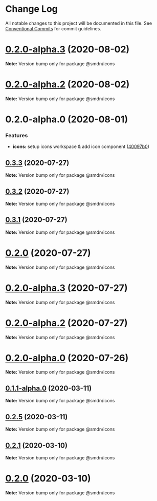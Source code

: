 # Change Log

All notable changes to this project will be documented in this file.
See [Conventional Commits](https://conventionalcommits.org) for commit guidelines.

# [0.2.0-alpha.3](https://github.com/samsoedien/smdn-design-system/tree/master/packages/icons/compare/v0.2.0-alpha.2...v0.2.0-alpha.3) (2020-08-02)

**Note:** Version bump only for package @smdn/icons





# [0.2.0-alpha.2](https://github.com/samsoedien/smdn-design-system/tree/master/packages/icons/compare/v0.2.0-alpha.1...v0.2.0-alpha.2) (2020-08-02)

**Note:** Version bump only for package @smdn/icons





# 0.2.0-alpha.0 (2020-08-01)


### Features

* **icons:** setup icons workspace & add icon component ([40097b0](https://github.com/samsoedien/smdn-design-system/tree/master/packages/icons/commit/40097b076ef6307ad0e8ba04aaa9479fd9b75f39))





## [0.3.3](https://github.com/samsoedien/smdn-design-system/tree/master/packages/icons/compare/v0.3.2...v0.3.3) (2020-07-27)

**Note:** Version bump only for package @smdn/icons





## [0.3.2](https://github.com/samsoedien/smdn-design-system/tree/master/packages/icons/compare/v0.3.1...v0.3.2) (2020-07-27)

**Note:** Version bump only for package @smdn/icons





## [0.3.1](https://github.com/samsoedien/smdn-design-system/tree/master/packages/icons/compare/v0.2.0-alpha.5...v0.3.1) (2020-07-27)

**Note:** Version bump only for package @smdn/icons





# [0.2.0](https://github.com/samsoedien/smdn-design-system/tree/master/packages/icons/compare/v0.2.0-alpha.5...v0.2.0) (2020-07-27)

**Note:** Version bump only for package @smdn/icons






# [0.2.0-alpha.3](https://github.com/samsoedien/smdn-design-system/tree/master/packages/icons/compare/v0.2.0-alpha.2...v0.2.0-alpha.3) (2020-07-27)

**Note:** Version bump only for package @smdn/icons





# [0.2.0-alpha.2](https://github.com/samsoedien/smdn-design-system/tree/master/packages/icons/compare/v0.2.0-alpha.1...v0.2.0-alpha.2) (2020-07-27)

**Note:** Version bump only for package @smdn/icons





# [0.2.0-alpha.0](https://github.com/samsoedien/smdn-design-system/tree/master/packages/icons/compare/v0.1.1-alpha.0...v0.2.0-alpha.0) (2020-07-26)

**Note:** Version bump only for package @smdn/icons






## [0.1.1-alpha.0](https://github.com/samsoedien/smdn-design-system/tree/master/packages/icons/compare/v0.2.5...v0.1.1-alpha.0) (2020-03-11)

**Note:** Version bump only for package @smdn/icons





## [0.2.5](https://github.com/samsoedien/smdn-design-system/tree/master/packages/icons/compare/v0.2.4...v0.2.5) (2020-03-11)

**Note:** Version bump only for package @smdn/icons





## [0.2.1](https://github.com/samsoedien/smdn-design-system/tree/master/packages/icons/compare/v0.2.0...v0.2.1) (2020-03-10)

**Note:** Version bump only for package @smdn/icons





# [0.2.0](https://github.com/samsoedien/smdn-design-system/tree/master/packages/icons/compare/v1.1.0...v0.2.0) (2020-03-10)

**Note:** Version bump only for package @smdn/icons
